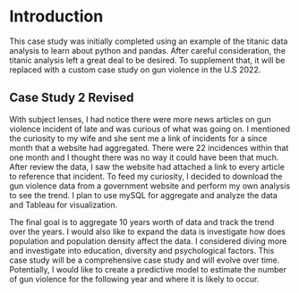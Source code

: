 # Introduction
This case study was initially completed using an example of the titanic data analysis to learn about python and pandas. After careful consideration, the titanic analysis left a great deal to be desired. To supplement that, it will be replaced with a custom case study on gun violence in the U.S 2022.

## Case Study 2 Revised
With subject lenses, I had notice there were more news articles on gun violence incident of late and was curious of what was going on. I mentioned the curiosity to my wife and she sent me a link of incidents for a since month that a website had aggregated. There were 22 incidences within that one month and I thought there was no way it could have been that much. After review the data, I saw the website had attached a link to every article to reference that incident. To feed my curiosity, I decided to download the gun violence data from a government website and perform my own analysis to see the trend. I plan to use mySQL for aggregate and analyze the data and Tableau for visualization.

The final goal is to aggregate 10 years worth of data and track the trend over the years. I would also like to expand the data is investigate how does population and population density affect the data. I considered diving more and investigate into education, diversity and psychological factors. This case study will be a comprehensive case study and will evolve over time. Potentially, I would like to create a predictive model to estimate the number of gun violence for the following year and where it is likely to occur.
 
